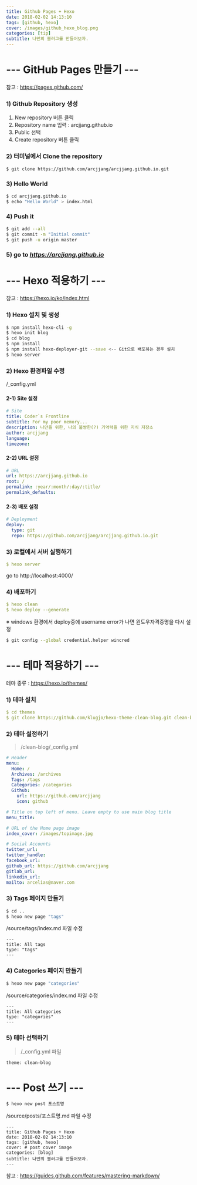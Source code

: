 ```yaml
---
title: Github Pages + Hexo
date: 2018-02-02 14:13:10
tags: [github, hexo]
cover: /images/github_hexo_blog.png
categories: [tip]
subtitle: 나만의 블러그를 만들어보자.
---
```

# --- GitHub Pages 만들기 ---
참고 : https://pages.github.com/

### 1) Github Repository 생성
1. New repository 버튼 클릭
2. Repository name 입력 : arcjjang.github.io
3. Public 선택
4. Create repository 버튼 클릭

### 2) 터미널에서 Clone the repository
``` bash
$ git clone https://github.com/arcjjang/arcjjang.github.io.git
```

### 3) Hello World
``` bash
$ cd arcjjang.github.io
$ echo "Hello World" > index.html
```

### 4) Push it
``` bash
$ git add --all
$ git commit -m "Initial commit"
$ git push -u origin master
```

### 5) go to *https://arcjjang.github.io*

# --- Hexo 적용하기 ---
참고 : https://hexo.io/ko/index.html

### 1) Hexo 설치 및 생성
``` bash
$ npm install hexo-cli -g
$ hexo init blog
$ cd blog
$ npm install
$ npm install hexo-deployer-git --save <-- Git으로 배포하는 경우 설치
$ hexo server
```

### 2) Hexo 환경파일 수정
/_config.yml

#### 2-1) Site 설정
``` yml
# Site
title: Coder`s Frontline
subtitle: For my poor memory...
description: 나만을 위한, 나의 불쌍한(?) 기억력을 위한 지식 저장소
author: arcjjang
language:
timezone:
```

#### 2-2) URL 설정
``` yml
# URL
url: https://arcjjang.github.io
root: /
permalink: :year/:month/:day/:title/
permalink_defaults:
```

#### 2-3) 배포 설정
``` yml
# Deployment
deploy:
  type: git
  repo: https://github.com/arcjjang/arcjjang.github.io.git
```

### 3) 로컬에서 서버 실행하기
``` yml
$ hexo server
```
go to http://localhost:4000/

### 4) 배포하기
``` yml
$ hexo clean
$ hexo deploy --generate
```

※ windows 환경에서 deploy중에 username error가 나면 윈도우자격증명을 다시 설정
``` bash
$ git config --global credential.helper wincred
```

# --- 테마 적용하기 ---
테마 종류 : https://hexo.io/themes/

### 1) 테마 설치
``` yml
$ cd themes
$ git clone https://github.com/klugjo/hexo-theme-clean-blog.git clean-blog
```

### 2) 테마 설정하기
> /clean-blog/_config.yml

``` yml
# Header
menu:
  Home: /
  Archives: /archives
  Tags: /tags
  Categories: /categories
  Github:
    url: https://github.com/arcjjang
    icon: github

# Title on top left of menu. Leave empty to use main blog title
menu_title:

# URL of the Home page image
index_cover: /images/topimage.jpg

# Social Accounts
twitter_url:
twitter_handle:
facebook_url:
github_url: https://github.com/arcjjang
gitlab_url:
linkedin_url:
mailto: arcelias@naver.com
```

### 3) Tags 페이지 만들기
``` bash
$ cd ..
$ hexo new page "tags"
```

/source/tags/index.md 파일 수정
```
---
title: All tags
type: "tags"
---
```

### 4) Categories 페이지 만들기
``` bash
$ hexo new page "categories"
```

/source/categories/index.md 파일 수정
```
---
title: All categories
type: "categories"
---
```

### 5) 테마 선택하기
> /_config.yml 파일

```
theme: clean-blog
```

# --- Post 쓰기 ---
``` bash
$ hexo new post 포스트명
```

/source/posts/포스트명.md 파일 수정
```
---
title: Github Pages + Hexo
date: 2018-02-02 14:13:10
tags: [github, hexo]
cover: # post cover image
categories: [blog]
subtitle: 나만의 블러그를 만들어보자.
---
```

참고 : https://guides.github.com/features/mastering-markdown/